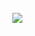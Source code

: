 <style type="text/css">
    .gallery-container {
        margin-left: 50px;
        display: flex;
    }
    .gallery-img {
        max-width: 200px;
        max-height: 200px;
    }
    .gallery-entry {
      text-align: center;
      margin: 10px;
      padding: 5px;
      transition: border 0.5s ease, box-shadow 0.5s ease;
      border-radius: 5px;
      border: 2px solid #ffffff;
    }
    .gallery-entry:hover {
      border: 2px solid #f0f0f0;        
      box-shadow: 3px 3px 0px 0px #e0e0e0;
    }
</style>

<div class="gallery-container">
  <div class="gallery-entry">
    <a href="{{ include.link }}">
      <img src="{{ include.img }}" class="gallery-img">
    </a>
  </div>
</div>
